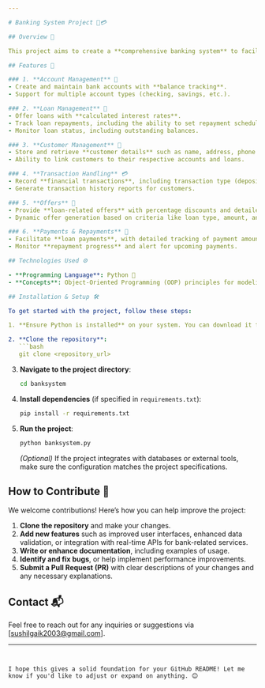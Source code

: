 ```yaml
---

# Banking System Project 🏦💳

## Overview 🌟

This project aims to create a **comprehensive banking system** to facilitate various operations such as managing customer accounts, offering loans, tracking repayments, processing transactions, and providing bank-related services. The system is built using **Python** and follows object-oriented programming principles to model essential banking entities like accounts, customers, loans, and transactions.

## Features 🔑

### 1. **Account Management** 💼
- Create and maintain bank accounts with **balance tracking**.
- Support for multiple account types (checking, savings, etc.).

### 2. **Loan Management** 💸
- Offer loans with **calculated interest rates**.
- Track loan repayments, including the ability to set repayment schedules and amounts.
- Monitor loan status, including outstanding balances.

### 3. **Customer Management** 👥
- Store and retrieve **customer details** such as name, address, phone number, and email.
- Ability to link customers to their respective accounts and loans.

### 4. **Transaction Handling** 💳
- Record **financial transactions**, including transaction type (deposit/withdrawal), amount, and date.
- Generate transaction history reports for customers.

### 5. **Offers** 🎁
- Provide **loan-related offers** with percentage discounts and detailed descriptions.
- Dynamic offer generation based on criteria like loan type, amount, and customer status.

### 6. **Payments & Repayments** 🧾
- Facilitate **loan payments**, with detailed tracking of payment amounts and dates.
- Monitor **repayment progress** and alert for upcoming payments.

## Technologies Used ⚙️

- **Programming Language**: Python 🐍
- **Concepts**: Object-Oriented Programming (OOP) principles for modeling banking entities.

## Installation & Setup 🛠️

To get started with the project, follow these steps:

1. **Ensure Python is installed** on your system. You can download it from [python.org](https://www.python.org/downloads/).

2. **Clone the repository**:
   ```bash
   git clone <repository_url>
   ```

3. **Navigate to the project directory**:
   ```bash
   cd banksystem
   ```

4. **Install dependencies** (if specified in `requirements.txt`):
   ```bash
   pip install -r requirements.txt
   ```

5. **Run the project**:
   ```bash
   python banksystem.py
   ```

   *(Optional)* If the project integrates with databases or external tools, make sure the configuration matches the project specifications.

## How to Contribute 🤝

We welcome contributions! Here’s how you can help improve the project:

1. **Clone the repository** and make your changes.
2. **Add new features** such as improved user interfaces, enhanced data validation, or integration with real-time APIs for bank-related services.
3. **Write or enhance documentation**, including examples of usage.
4. **Identify and fix bugs**, or help implement performance improvements.
5. **Submit a Pull Request (PR)** with clear descriptions of your changes and any necessary explanations.



## Contact 📬

Feel free to reach out for any inquiries or suggestions via [sushilgaik2003@gmail.com].

---
```


I hope this gives a solid foundation for your GitHub README! Let me know if you'd like to adjust or expand on anything. 😊
